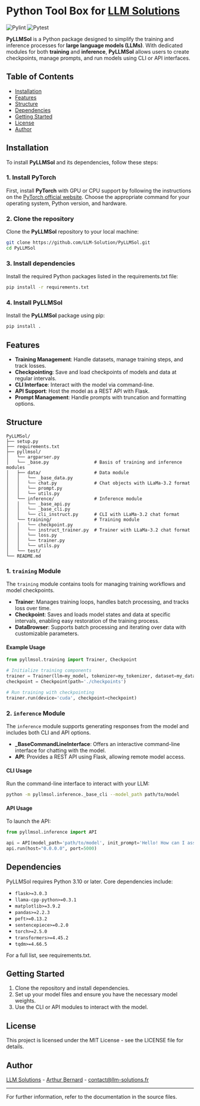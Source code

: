 # Python Tool Box for [LLM Solutions](https://llm-solutions.fr)

![Pylint](https://github.com/LLM-Solution/PyLLMSol/actions/workflows/pylint.yml/badge.svg)
![Pytest](https://github.com/LLM-Solution/PyLLMSol/actions/workflows/pytest.yml/badge.svg)

**PyLLMSol** is a Python package designed to simplify the training and inference processes for **large language models (LLMs)**. With dedicated modules for both **training** and **inference**, **PyLLMSol** allows users to create checkpoints, manage prompts, and run models using CLI or API interfaces.

## Table of Contents
- [Installation](#installation)
- [Features](#features)
- [Structure](#structure)
- [Dependencies](#dependencies)
- [Getting Started](#getting-started)
- [License](#license)
- [Author](#author)

## Installation

To install **PyLLMSol** and its dependencies, follow these steps:

### 1. Install PyTorch

First, install **PyTorch** with GPU or CPU support by following the instructions on the [PyTorch official website](https://pytorch.org/get-started/locally/). Choose the appropriate command for your operating system, Python version, and hardware.

### 2. Clone the repository

Clone the **PyLLMSol** repository to your local machine:

```bash
git clone https://github.com/LLM-Solution/PyLLMSol.git
cd PyLLMSol
```

### 3. Install dependencies

Install the required Python packages listed in the requirements.txt file:

```bash
pip install -r requirements.txt
```

### 4. Install PyLLMSol

Install the **PyLLMSol** package using pip:

```bash
pip install .
```

## Features

- **Training Management**: Handle datasets, manage training steps, and track losses.
- **Checkpointing**: Save and load checkpoints of models and data at regular intervals.
- **CLI Interface**: Interact with the model via command-line.
- **API Support**: Host the model as a REST API with Flask.
- **Prompt Management**: Handle prompts with truncation and formatting options.


## Structure

```plaintext
PyLLMSol/
├── setup.py
├── requirements.txt
├── pyllmsol/
│   └── argparser.py
│   └── _base.py                 # Basis of training and inference modules
│   ├── data/                    # Data module
│   │   └── _base_data.py
│   │   └── chat.py              # Chat objects with LLaMa-3.2 format
│   │   └── prompt.py
│   │   └── utils.py
│   └── inference/               # Inference module
│   │   └── _base_api.py
│   │   └── _base_cli.py
│   │   └── cli_instruct.py      # CLI with LLaMa-3.2 chat format
│   └── training/                # Training module
│   │   └── checkpoint.py
│   │   └── instruct_trainer.py  # Trainer with LLaMa-3.2 chat format
│   │   └── loss.py
│   │   └── trainer.py
│   │   └── utils.py
│   └── test/
└── README.md
```

### 1. `training` Module

The `training` module contains tools for managing training workflows and model checkpoints.

- **Trainer**: Manages training loops, handles batch processing, and tracks loss over time.
- **Checkpoint**: Saves and loads model states and data at specific intervals, enabling easy restoration of the training process.
- **DataBrowser**: Supports batch processing and iterating over data with customizable parameters.

#### Example Usage

```python
from pyllmsol.training import Trainer, Checkpoint

# Initialize training components
trainer = Trainer(llm=my_model, tokenizer=my_tokenizer, dataset=my_data, batch_size=16)
checkpoint = Checkpoint(path='./checkpoints')

# Run training with checkpointing
trainer.run(device='cuda', checkpoint=checkpoint)
```

### 2. `inference` Module

The `inference` module supports generating responses from the model and includes both CLI and API options.

- **_BaseCommandLineInterface**: Offers an interactive command-line interface for chatting with the model.
- **API**: Provides a REST API using Flask, allowing remote model access.

#### CLI Usage

Run the command-line interface to interact with your LLM:

```bash
python -m pyllmsol.inference._base_cli --model_path path/to/model
```

#### API Usage

To launch the API:

```python
from pyllmsol.inference import API

api = API(model_path='path/to/model', init_prompt='Hello! How can I assist you?')
api.run(host="0.0.0.0", port=5000)
```

## Dependencies

PyLLMSol requires Python 3.10 or later. Core dependencies include:

- `flask>=3.0.3`
- `llama-cpp-python>=0.3.1`
- `matplotlib>=3.9.2`
- `pandas>=2.2.3`
- `peft>=0.13.2`
- `sentencepiece>=0.2.0`
- `torch>=2.5.0`
- `transformers>=4.45.2`
- `tqdm>=4.66.5`

For a full list, see requirements.txt.

## Getting Started

1. Clone the repository and install dependencies.
2. Set up your model files and ensure you have the necessary model weights.
3. Use the CLI or API modules to interact with the model.

## License

This project is licensed under the MIT License - see the LICENSE file for details.

## Author

[LLM Solutions](https://llm-solutions.fr) - [Arthur Bernard](https://www.linkedin.com/in/arthur-bernard-789955152/) - contact@llm-solutions.fr

___

For further information, refer to the documentation in the source files.

